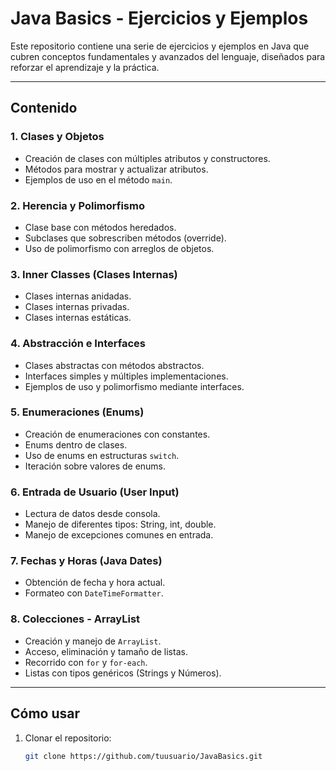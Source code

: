 # Java Basics - Ejercicios y Ejemplos

Este repositorio contiene una serie de ejercicios y ejemplos en Java que cubren conceptos fundamentales y avanzados del lenguaje, diseñados para reforzar el aprendizaje y la práctica.

---

## Contenido

### 1. Clases y Objetos
- Creación de clases con múltiples atributos y constructores.
- Métodos para mostrar y actualizar atributos.
- Ejemplos de uso en el método `main`.

### 2. Herencia y Polimorfismo
- Clase base con métodos heredados.
- Subclases que sobrescriben métodos (override).
- Uso de polimorfismo con arreglos de objetos.

### 3. Inner Classes (Clases Internas)
- Clases internas anidadas.
- Clases internas privadas.
- Clases internas estáticas.

### 4. Abstracción e Interfaces
- Clases abstractas con métodos abstractos.
- Interfaces simples y múltiples implementaciones.
- Ejemplos de uso y polimorfismo mediante interfaces.

### 5. Enumeraciones (Enums)
- Creación de enumeraciones con constantes.
- Enums dentro de clases.
- Uso de enums en estructuras `switch`.
- Iteración sobre valores de enums.

### 6. Entrada de Usuario (User Input)
- Lectura de datos desde consola.
- Manejo de diferentes tipos: String, int, double.
- Manejo de excepciones comunes en entrada.

### 7. Fechas y Horas (Java Dates)
- Obtención de fecha y hora actual.
- Formateo con `DateTimeFormatter`.

### 8. Colecciones - ArrayList
- Creación y manejo de `ArrayList`.
- Acceso, eliminación y tamaño de listas.
- Recorrido con `for` y `for-each`.
- Listas con tipos genéricos (Strings y Números).

---

## Cómo usar

1. Clonar el repositorio:
   ```bash
   git clone https://github.com/tuusuario/JavaBasics.git
